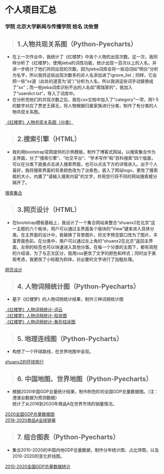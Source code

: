 # 个人项目汇总  
### 学院 北京大学新闻与传播学院 姓名 沈攸晋  
> ## 1.人物共现关系图（Python-Pyecharts）  
  
* 在上一次作业中，我统计了《红楼梦》中各个人物的出现次数。这一次，我同样分析了《红楼梦》，使用jieba的词性功能，统计出现一百次以上的人名，并进一步统计了他们共同出现的次数。因为jieba词库会将一些动词如“明白”分析为名字，所以我将这些出现次数多的非人名添加进了ignore_list；同样，它会把一些“xx道（此处的道意为‘说’）”分析为人名，所以我讲这些词手动替换成了“xx”；而一些jieba词库识别不出的人名如“周瑞家的”，我加入了“userdict.txt”，导入了词库中。  
* 在分析完他们的共现次数之后，我在csv文档中加入了“category”一项，用1-5的数字对应了贾史王薛无，将人物根据归属家族进行分类，制作了有分类的人物共现关系图。  
  
[《红楼梦》人物共现关系图（分类）](https://shuanx2.github.io/cate_honglou.html)  
  
> ## 2.搜索引擎（HTML）  
  
* 我利用bootstrap官网提供的示例模板，制作了博客式网站，以搜索集合作为主界面，分了“搜索引擎”、“社交平台”、“学术写作”和“百科搜索”四个版面，可以在分类下直接点击进入搜索界面，也可以点击下方的详情进入。出于个人喜好，我将搜索界面的背景颜色改为了淡紫色，嵌入了网站logo，更改了搜索框的大小，内置了“请输入搜索内容”的文字，并用空行将不同的网站搜索框分隔开了。  
  
[搜索集合](https://shuanx2.github.io/search.html)  
> ## 3.网页设计（HTML）  
  
* 在bootstrap模板基础上，我设计了一个集合网站来整合“shuanx2在北京”这一主题的六个板块，用户可以通过主界面各个版块的“View”键来进入具体分类。在主界面的设计中，我替换了背景图片，将文字预览窗口改为了图片，丰富界面色彩。在分类中，用户可以通过左上角的“shuanx2在北京”返回主界面，左侧的标签也可以快速进入其他分类。在每一个分类的主图下，都有简短的介绍语，为了与正文区分，我用css更改了文字的颜色和样式；同时出于美观考虑，我更改了小标题为斜体，对必要的文字进行了加粗处理。  
  
[网页设计](https://shuanx2.github.io/design.html)   
> ## 4. 人物词频统计图（Python-Pyecharts）
* 基于《红楼梦》的人物词频统计结果，制作三种词频统计图  
  
[《红楼梦》人物词频统计-词云](https://shuanx2.github.io/name_count_wordcloud.html)  
[《红楼梦》人物词频统计-柱状图](https://shuanx2.github.io/name_count_bar.html)  
[《红楼梦》人物词频统计-象形柱状图](https://shuanx2.github.io/name_count_pictorialbar.html)  
> ## 5. 地理连线图（Python-Pycharts）
* 构想了一个环球路线，在世界地图中呈现。  
  
[shuanx2的环球旅行](https://shuanx2.github.io/worldtravel.html)  
> ## 6. 中国地图、世界地图（Python-Pyecharts）
* 根据2020中国GDP总量统计结果，制作附色阶的全国GDP总量数据图。（注：港澳台数据为预测数据）  
统计了从2016到2020年商品A在世界市场的销量情况。  
  
[2020全国GDP总量数据图](https://shuanx2.github.io/GDP2020.html)  
[2016-2020商品A全球销量](https://shuanx2.github.io/mapworld.html)  
> ## 7. 组合图表（Python-Pyecharts）
* 集合2010-2020的中国内地GDP总量数据，制作分年统计图、占比饼图，以及2010-2020的变化折线图。  
  
[2010-2020全国GDP总量数据统计](https://shuanx2.github.io/china_gdp_from_2010_to_2020.html)  
